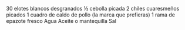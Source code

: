 30 elotes blancos desgranados
½ cebolla picada
2 chiles cuaresmeños picados
1 cuadro de caldo de pollo (la marca que prefieras)
1 rama de epazote fresco
Agua
Aceite o mantequilla
Sal